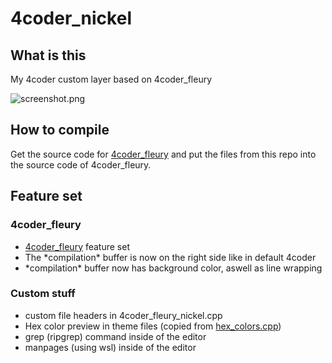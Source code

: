 # 4coder_nickel
## What is this
My 4coder custom layer based on 4coder_fleury  

![screenshot.png](https://raw.githubusercontent.com/nickel-dev/4coder_nickel/a56242d28646a0ed32eb4a0d55b263a62801b41d/screenshot.png)  

## How to compile
Get the source code for [4coder_fleury](https://github.com/4coder-archive/4coder_fleury/) and put the files from this repo into the source code of 4coder_fleury.  

## Feature set
### 4coder_fleury
- [4coder_fleury](https://github.com/4coder-archive/4coder_fleury/) feature set
- The \*compilation\* buffer is now on the right side like in default 4coder
- \*compilation\* buffer now has background color, aswell as line wrapping  

### Custom stuff
- custom file headers in 4coder_fleury_nickel.cpp
- Hex color preview in theme files (copied from [hex_colors.cpp](https://gist.github.com/thevaber/58bb6a1c03ebe56309545f413e898a95))
- grep (ripgrep) command inside of the editor
- manpages (using wsl) inside of the editor
